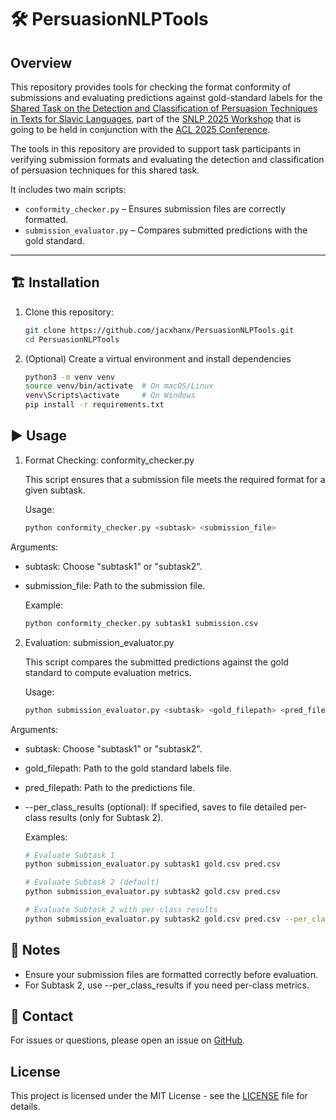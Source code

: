 # 🛠️ PersuasionNLPTools

## Overview  
This repository provides tools for checking the format conformity of submissions and evaluating predictions against gold-standard labels for the [Shared Task on the Detection and Classification of Persuasion Techniques in Texts for Slavic Languages](https://bsnlp.cs.helsinki.fi/shared-task.html), part of the [SNLP 2025 Workshop](https://bsnlp.cs.helsinki.fi/index.html) that is going to be held in conjunction with the [ACL 2025 Conference](https://2025.aclweb.org/).

The tools in this repository are provided to support task participants in verifying submission formats and evaluating the detection and classification of persuasion techniques for this shared task.


It includes two main scripts:
- `conformity_checker.py` – Ensures submission files are correctly formatted.
- `submission_evaluator.py` – Compares submitted predictions with the gold standard.

---

## 🏗️ Installation

1. Clone this repository:  
   ```bash
   git clone https://github.com/jacxhanx/PersuasionNLPTools.git
   cd PersuasionNLPTools

2. (Optional) Create a virtual environment and install dependencies
    ```bash
    python3 -m venv venv
    source venv/bin/activate  # On macOS/Linux
    venv\Scripts\activate     # On Windows
    pip install -r requirements.txt


## ▶️ Usage

1. Format Checking: conformity_checker.py

    This script ensures that a submission file meets the required format for a given subtask.

    Usage:
    ```bash
    python conformity_checker.py <subtask> <submission_file>

Arguments:
* subtask: Choose "subtask1" or "subtask2".
* submission_file: Path to the submission file.

    Example:
    ```bash
    python conformity_checker.py subtask1 submission.csv

    
2. Evaluation: submission_evaluator.py

    This script compares the submitted predictions against the gold standard to compute evaluation metrics.
    
    Usage:
    ```bash
    python submission_evaluator.py <subtask> <gold_filepath> <pred_filepath> [--per_class_results]

Arguments:
* subtask: Choose "subtask1" or "subtask2".
* gold_filepath: Path to the gold standard labels file.
* pred_filepath: Path to the predictions file.
* --per_class_results (optional): If specified, saves to file detailed per-class results (only for Subtask 2).

    Examples:
    ```bash
    # Evaluate Subtask 1
    python submission_evaluator.py subtask1 gold.csv pred.csv

    # Evaluate Subtask 2 (default)
    python submission_evaluator.py subtask2 gold.csv pred.csv

    # Evaluate Subtask 2 with per-class results
    python submission_evaluator.py subtask2 gold.csv pred.csv --per_class_results


## 📌 Notes

* Ensure your submission files are formatted correctly before evaluation.
* For Subtask 2, use --per_class_results if you need per-class metrics.


## 📩 Contact

For issues or questions, please open an issue on [GitHub](https://github.com/jacxhanx/PersuasionNLPTools/issues).

## License

This project is licensed under the MIT License - see the [LICENSE](https://github.com/jacxhanx/PersuasionNLPTools/blob/main/LICENSE) file for details.